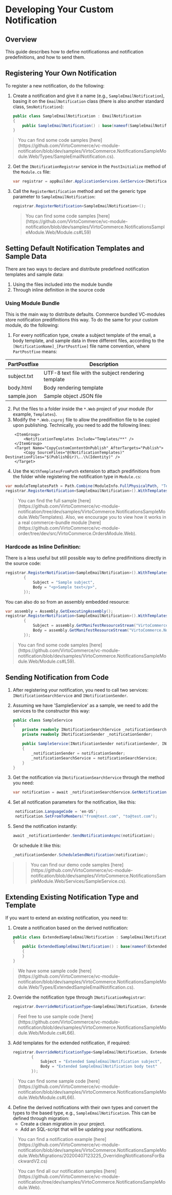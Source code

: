 # Developing Your Custom Notification

## Overview

This guide describes how to define notificationss and notification predefinitions, and how to send them.

## Registering Your Own Notification

To register a new notification, do the following:

1. Create a notification and give it a name (e.g., `SampleEmailNotification`), basing it on the `EmailNotification` class (there is also another standard class, `SmsNotification`):

    ```cs
    public class SampleEmailNotification : EmailNotification
    {
        public SampleEmailNotification() : base(nameof(SampleEmailNotification)) {}
    }
    ```
	
> <!---change to tip in new layout-->You can find some code samples [here](https://github.com/VirtoCommerce/vc-module-notification/blob/dev/samples/VirtoCommerce.NotificationsSampleModule.Web/Types/SampleEmailNotification.cs).

2. Get the `INotificationRegistrar` service in the `PostInitialize` method of the `Module.cs` file:

    ```cs
    var registrar = appBuilder.ApplicationServices.GetService<INotificationRegistrar>();
    ```
	
3. Call the `RegisterNotification` method and set the generic type parameter to `SampleEmailNotification`:

    ```cs
    registrar.RegisterNotification<SampleEmailNotification>();
    ```
	
    > <!---change to tip in new layout-->You can find some code samples [here](https://github.com/VirtoCommerce/vc-module-notification/blob/dev/samples/VirtoCommerce.NotificationsSampleModule.Web/Module.cs#L59)

## Setting Default Notification Templates and Sample Data
There are two ways to declare and distribute predefined notification templates and sample data:

1. Using the files included into the module bundle
2. Through inline definition in the source code

### Using Module Bundle
This is the main way to distribute defaults. Commerce bundled VC-modules store notification predifinitions this way. To do the same for your custom module, do the following:

1. For every notification type, create a subject template of the email, a body template, and sample data in three different files, according to the `[NotificationName]_[PartPostfixe]` file name convention, where `PartPostfixe` means:

|PartPostfixe|Description|
|-|-|
|subject.txt|UTF-8 text file with the subject rendering template|
|body.html|Body rendering template|
|sample.json|Sample object JSON file|

2. Put the files to a folder inside the `*.Web` project of your module (for example, `Templates`).
3. Modify the `*.Web.csproj` file to allow the predifinition file to be copied upon publishing. Technically, you need to add the following lines:

```
    <ItemGroup>
        <NotificationTemplates Include="Templates/**" />
    </ItemGroup>
    <Target Name="CopyCustomContentOnPublish" AfterTargets="Publish">
        <Copy SourceFiles="@(NotificationTemplates)" DestinationFiles="$(PublishDir)\..\%(Identity)" />
    </Target>
```

4. Use the `WithTemplatesFromPath` extension to attach predifinitions from the folder while registering the notification type in `Module.cs`:

```cs
var moduleTemplatesPath = Path.Combine(ModuleInfo.FullPhysicalPath, "Templates");
registrar.RegisterNotification<SampleEmailNotification>().WithTemplatesFromPath(Path.Combine(moduleTemplatesPath, "Custom"), Path.Combine(moduleTemplatesPath, "Default"));
```    

> <!---change to tip in new layout-->You can find the full sample [here](https://github.com/VirtoCommerce/vc-module-notification/tree/dev/samples/VirtoCommerce.NotificationsSampleModule.Web/Templates). Also, we encourage you to view how it works in a real commerce-bundle module [here](https://github.com/VirtoCommerce/vc-module-order/tree/dev/src/VirtoCommerce.OrdersModule.Web).

### Hardcode as Inline Definition: 
There is a less useful but still possible way to define predifinitions directly in the source code:

```cs
registrar.RegisterNotification<SampleEmailNotification>().WithTemplates(new EmailNotificationTemplate()
        {
            Subject = "Sample subject",
            Body = "<p>Sample text</p>",
        });
```

You can also do so from an assembly embedded resource:

```cs
var assembly = Assembly.GetExecutingAssembly();
registrar.RegisterNotification<SampleEmailNotification>().WithTemplates(new EmailNotificationTemplate()
        {
            Subject = assembly.GetManifestResourceStream("VirtoCommerce.NotificationsSampleModule.Web.Templates.SampleEmailNotification_subject.txt").ReadToString(),
            Body = assembly.GetManifestResourceStream("VirtoCommerce.NotificationsSampleModule.Web.Templates.SampleEmailNotification_body.html").ReadToString()
        });
```

> <!---change to tip in new layout-->You can find some code samples [here](https://github.com/VirtoCommerce/vc-module-notification/blob/dev/samples/VirtoCommerce.NotificationsSampleModule.Web/Module.cs#L59).

## Sending Notification from Code

1. After registering your notification, you need to call two services: `INotificationSearchService` and `INotificationSender`.
1. Assuming we have 'SampleService' as a sample, we need to add the services to the constructor this way:

    ```cs
    public class SampleService 
    {
        private readonly INotificationSearchService _notificationSearchService;
        private readonly INotificationSender _notificationSender;

        public SampleService(INotificationSender notificationSender, INotificationSearchService notificationSearchService)
        {
            _notificationSender = notificationSender;
            _notificationSearchService = notificationSearchService;
        }
    }
    ```
	
1. Get the notification via `INotificationSearchService` through the method you need:

    ```cs
    var notification = await _notificationSearchService.GetNotificationAsync<SampleEmailNotification>();
    ```
	
1. Set all notification parameters for the notification, like this:

    ```cs
     notification.LanguageCode = 'en-US';
     notification.SetFromToMembers("from@test.com", "to@test.com");    
    ```
	
1. Send the notification instantly:

    ```cs
    await _notificationSender.SendNotificationAsync(notification);
    ```
	
    Or schedule it like this:

    ```cs
    _notificationSender.ScheduleSendNotification(notification);
    ``` 
	
> > <!---change to tip in new layout-->You can find our demo code samples [here](https://github.com/VirtoCommerce/vc-module-notification/blob/dev/samples/VirtoCommerce.NotificationsSampleModule.Web/Services/SampleService.cs).     

## Extending Existing Notification Type and Template

If you want to extend an existing notification, you need to:

1. Create a notification based on the derived notification:

    ```cs
    public class ExtendedSampleEmailNotification : SampleEmailNotification
    {
        public ExtendedSampleEmailNotification() : base(nameof(ExtendedSampleEmailNotification))
        {
        }
    }
    ```
	
> <!---change to tip in new layout-->We have some sample code [here](https://github.com/VirtoCommerce/vc-module-notification/blob/dev/samples/VirtoCommerce.NotificationsSampleModule.Web/Types/ExtendedSampleEmailNotification.cs).

2. Override the notification type through `INotificationRegistrar`:

    ```cs
    registrar.OverrideNotificationType<SampleEmailNotification, ExtendedSampleEmailNotification>();
    ```
	
> <!---change to tip in new layout-->Feel free to use sample code [here](https://github.com/VirtoCommerce/vc-module-notification/blob/dev/samples/VirtoCommerce.NotificationsSampleModule.Web/Module.cs#L66).

3. Add templates for the extended notification, if required:

    ```cs
    registrar.OverrideNotificationType<SampleEmailNotification, ExtendedSampleEmailNotification>().WithTemplates(new EmailNotificationTemplate()
            {
                Subject = "Extended SampleEmailNotification subject",
                Body = "Extended SampleEmailNotification body test"
            });
    ```
	
> <!---change to tip in new layout-->You can find some sample code [here](https://github.com/VirtoCommerce/vc-module-notification/blob/dev/samples/VirtoCommerce.NotificationsSampleModule.Web/Module.cs#L66).

4. Define the derived notifications with their own types and convert the types to the based type, e.g., `SampleEmailNotification`. This can be defined through migration: 
    + Create a clean migration in your project.
    + Add an SQL-script that will be updating your notifications.
 
> <!---change to tip in new layout--> You can find a notification example [here](https://github.com/VirtoCommerce/vc-module-notification/blob/dev/samples/VirtoCommerce.NotificationsSampleModule.Web/Migrations/20200407123225_OverridingNotificationsForBackwardV2.cs)   

> <!---change to note in new layout--> You can find all our notification samples [here](https://github.com/VirtoCommerce/vc-module-notification/tree/dev/samples/VirtoCommerce.NotificationsSampleModule.Web).
